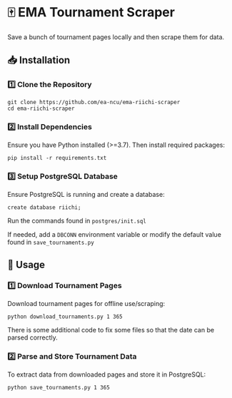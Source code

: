 # 🀄 EMA Tournament Scraper

Save a bunch of tournament pages locally and then scrape them for data.

## 📥 Installation

### 1️⃣ Clone the Repository
```shell
git clone https://github.com/ea-ncu/ema-riichi-scraper
cd ema-riichi-scraper
```
### 2️⃣ Install Dependencies
Ensure you have Python installed (>=3.7). Then install required packages:
```shell
pip install -r requirements.txt
```
### 3️⃣ Setup PostgreSQL Database
Ensure PostgreSQL is running and create a database:
```postgresql
create database riichi;
```
Run the commands found in `postgres/init.sql` 

If needed, add a `DBCONN` environment variable or modify the default value found in `save_tournaments.py`

## 🚀 Usage
### 1️⃣ Download Tournament Pages

Download tournament pages for offline use/scraping:
```shell
python download_tournaments.py 1 365
```
There is some additional code to fix some files so that the date can be parsed correctly.
### 2️⃣ Parse and Store Tournament Data
To extract data from downloaded pages and store it in PostgreSQL:
```shell
python save_tournaments.py 1 365
```

